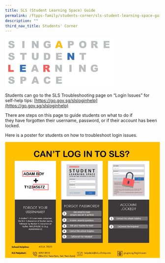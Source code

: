 ```yaml
---
title: SLS (Student Learning Space) Guide
permalink: /ftpps-family/students-corner/sls-student-learning-space-guide/
description: ""
third_nav_title: Students' Corner
---
```

<a href="https://vle.learning.moe.edu.sg/login">
	<img src="/images/sls.jpg" style="width:70%"/>
</a>

Students can go to the SLS Troubleshooting page on “Login Issues” for self-help tips: [https://go.gov.sg/slsloginhelp](https://go.gov.sg/slsloginhelp)  

There are steps on this page to guide students on what to do if <br>
they have forgotten their username, password, or if their account has been locked.

Here is a poster for students on how to troubleshoot login issues.

![](/images/SLS_FAQs1.jpg)